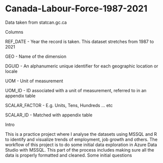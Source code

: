 # Canada-Labour-Force-1987-2021

Data taken from statcan.gc.ca

Columns

REF_DATE - Year the record is taken. This dataset stretches from 1987 to 2021

GEO - Name of the dimension

DGUID - An alphanumeric unique identifier for each geographic location or locale

UOM - Unit of measurement

UOM_ID - ID associated with a unit of measurement, referred to in an appendix table

SCALAR_FACTOR - E.g. Units, Tens, Hundreds ... etc

SCALAR_ID - Matched with appendix table

Intro

This is a practice project where I analyse the datasets using MSSQL and R to identify and visualize trends of employment, job growth and others. The workflow of this project is to do some initial data exploration in Azure Data Studio with MSSQL. This part of the process includes making sure all the data is properly formatted and cleaned. Some initial questions  
